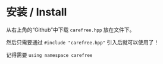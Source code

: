 # 安装 / Install

从右上角的“Github”中下载 `carefree.hpp` 放在文件下。

然后只需要通过 `#include "carefree.hpp"` 引入后就可以使用了！

记得需要 `using namespace carefree`
